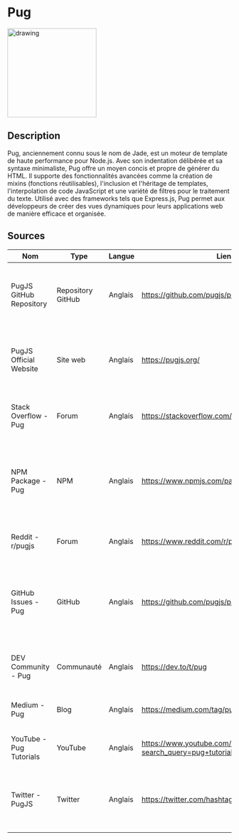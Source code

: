 # Pug

<img src="https://blog.ippon.fr/content/images/2018/06/pugjs.png" alt="drawing" width="200"/>

## Description

Pug, anciennement connu sous le nom de Jade, est un moteur de template de haute performance pour Node.js. Avec son indentation délibérée et sa syntaxe minimaliste, Pug offre un moyen concis et propre de générer du HTML. Il supporte des fonctionnalités avancées comme la création de mixins (fonctions réutilisables), l'inclusion et l'héritage de templates, l'interpolation de code JavaScript et une variété de filtres pour le traitement du texte. Utilisé avec des frameworks tels que Express.js, Pug permet aux développeurs de créer des vues dynamiques pour leurs applications web de manière efficace et organisée.

## Sources

| Nom                     | Type              | Langue  | Lien                                                      | Description                                                                                             | Tags                            | Note |
| ----------------------- | ----------------- | ------- | --------------------------------------------------------- | ------------------------------------------------------------------------------------------------------- | ------------------------------- | ---- |
| PugJS GitHub Repository | Repository GitHub | Anglais | https://github.com/pugjs/pug                              | Le dépôt GitHub officiel de Pug, comprenant le code source et la documentation.                         | #GitHub #Officiel #CodeSource   | 5    |
| PugJS Official Website  | Site web          | Anglais | https://pugjs.org/                                        | Le site officiel de Pug, proposant des guides d'utilisation et des exemples de code.                    | #SiteOfficiel #Guides #Exemples | 4.5  |
| Stack Overflow - Pug    | Forum             | Anglais | https://stackoverflow.com/questions/tagged/pug            | Un forum de questions-réponses sur Stack Overflow dédié à Pug.                                          | #Forum #QuestionsRéponses       | 4.0  |
| NPM Package - Pug       | NPM               | Anglais | https://www.npmjs.com/package/pug                         | La page du package Pug sur NPM, comprenant des informations sur l'installation et l'utilisation.        | #NPM #Package                   | 4.5  |
| Reddit - r/pugjs        | Forum             | Anglais | https://www.reddit.com/r/pugjs/                           | Subreddit dédié à la discussion sur Pug.                                                                | #Forum #Communauté              | 3.5  |
| GitHub Issues - Pug     | GitHub            | Anglais | https://github.com/pugjs/pug/issues                       | Les issues GitHub de Pug, où les utilisateurs peuvent signaler des problèmes et suivre les corrections. | #GitHub #Issues                 | 4.0  |
| DEV Community - Pug     | Communauté        | Anglais | https://dev.to/t/pug                                      | Articles et discussions sur Pug au sein de la communauté DEV.                                           | #Communauté #Articles           | 4.0  |
| Medium - Pug            | Blog              | Anglais | https://medium.com/tag/pug                                | Des articles de blog sur Medium liés à Pug.                                                             | #Blog #Articles                 | 3.5  |
| YouTube - Pug Tutorials | YouTube           | Anglais | https://www.youtube.com/results?search_query=pug+tutorial | Tutoriels vidéo sur YouTube concernant Pug.                                                             | #YouTube #Tutoriels             | 4.0  |
| Twitter - PugJS         | Twitter           | Anglais | https://twitter.com/hashtag/pugjs                         | Le hashtag #pugjs sur Twitter pour suivre les dernières nouvelles et discussions.                       | #Twitter #Actualités            | 3.5  |
